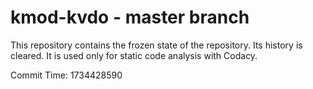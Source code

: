 # kmod-kvdo - master branch

This repository contains the frozen state of the repository.
Its history is cleared. It is used only for static code
analysis with Codacy.

Commit Time: 1734428590